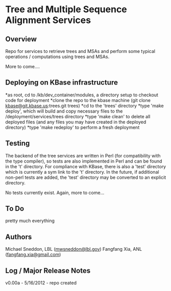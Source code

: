 
Tree and Multiple Sequence Alignment Services
=============================================

Overview
----------
Repo for services to retrieve trees and MSAs and perform some typical operations / computations
using trees and MSAs.

More to come....






Deploying on KBase infrastructure
----------
*as root, cd to /kb/dev_container/modules, a directory setup to checkout code for deployment
*clone the repo to the kbase machine (git clone kbase@git.kbase.us:trees.git trees)
*cd to the 'trees' directory
*type 'make deploy', which will build and copy necessary files to the /deployment/services/trees directory
*type 'make clean' to delete all deployed files (and any files you may have created in the deployed directory)
*type 'make redeploy' to perform a fresh deployment


Testing
----------
The backend of the tree services are written in Perl (for compatibility with the type compiler), so
tests are also implemented in Perl and can be found in the 't' directory.  For compliance with KBase,
there is also a 'test' directory which is currently a sym link to the 't' directory.  In the future,
if additional non-perl tests are added, the 'test' directory may be converted to an explicit directory.

No tests currently exist.  Again, more to come...

To Do
----------
pretty much everything


Authors
---------
Michael Sneddon, LBL (mwsneddon@lbl.gov)
Fangfang Xia, ANL (fangfang.xia@gmail.com)


Log / Major Release Notes
---------
v0.00a - 5/16/2012 - repo created